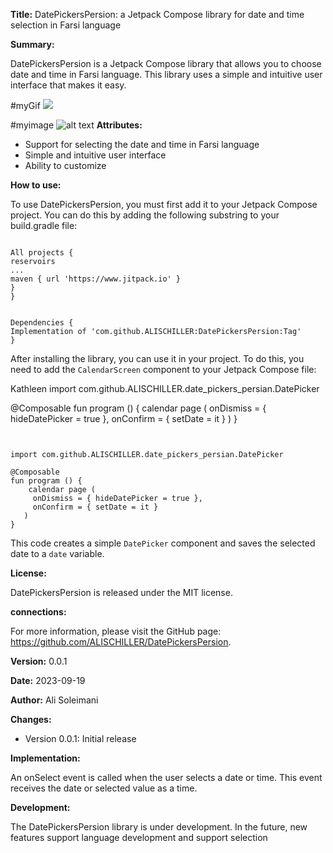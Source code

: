 **Title:** DatePickersPersion: a Jetpack Compose library for date and time selection in Farsi language

**Summary:**

DatePickersPersion is a Jetpack Compose library that allows you to choose date and time in Farsi language. This library uses a simple and intuitive user interface that makes it easy.

#myGif
![]([https://github.com/Your_Repository_Name/Your_GIF_Name.gif](https://github.com/ALISCHILLER/DatePickersPersion/blob/main/media/Screen_Recording_20230919_162830_PersionCalendar.gif))

#myimage
![alt text]([https://github.com/[username]/[reponame]/blob/[branch]/image.jpg](https://github.com/ALISCHILLER/DatePickersPersion/blob/main/media/Screenshot_20230919_162724_PersionCalendar.jpg)?raw=true)
**Attributes:**

* Support for selecting the date and time in Farsi language
* Simple and intuitive user interface
* Ability to customize

**How to use:**

To use DatePickersPersion, you must first add it to your Jetpack Compose project. You can do this by adding the following substring to your build.gradle file:

```

All projects {
reservoirs
...
maven { url 'https://www.jitpack.io' }
}
}
```
```

Dependencies {
Implementation of 'com.github.ALISCHILLER:DatePickersPersion:Tag'
}
```

After installing the library, you can use it in your project. To do this, you need to add the `CalendarScreen` component to your Jetpack Compose file:

Kathleen
import com.github.ALISCHILLER.date_pickers_persian.DatePicker

@Composable
fun program () {
   calendar page (
   onDismiss = { hideDatePicker = true },
    onConfirm = { setDate = it }
     )
}
```


import com.github.ALISCHILLER.date_pickers_persian.DatePicker

@Composable
fun program () {
    calendar page (
     onDismiss = { hideDatePicker = true },
     onConfirm = { setDate = it }
   )
}
```

This code creates a simple `DatePicker` component and saves the selected date to a `date` variable.

**License:**

DatePickersPersion is released under the MIT license.

**connections:**

For more information, please visit the GitHub page: https://github.com/ALISCHILLER/DatePickersPersion.

**Version:** 0.0.1

**Date:** 2023-09-19

**Author:** Ali Soleimani

**Changes:**

* Version 0.0.1: Initial release

**Implementation:**


An onSelect event is called when the user selects a date or time. This event receives the date or selected value as a time.



**Development:**

The DatePickersPersion library is under development. In the future, new features support language development and support selection

